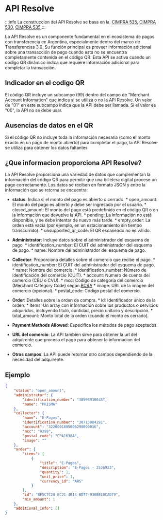 # API Resolve

:::info
La construccion del API Resolve se basa en la, [CIMPRA 525](https://www.bcra.gob.ar/pdfs/sistemasfinancierosydepagos/SNP3525.pdf), [CIMPRA 530](https://www.bcra.gob.ar/Pdfs/SistemasFinancierosYdePagos/Boletin_CIMPRA_530.pdf), [CIMPRA 535](https://www.bcra.gob.ar/Pdfs/SistemasFinancierosYdePagos/Boletin_CIMPRA_535.pdf) 
:::

La API Resolve es un componente fundamental en el ecosistema de pagos con transferencia en Argentina, especialmente dentro del marco de Transferencias 3.0. Su función principal es proveer información adicional sobre una transacción de pago cuando esta no se encuentra completamente contenida en el código QR. Esta API se activa cuando un código QR dinámico indica que requiere información adicional para completar la transacción.

## Indicador en el codigo QR
El código QR incluye un subcampo (99) dentro del campo de "Merchant Account Information" que indica si se utiliza o no la API Resolve. Un valor de "01" en este subcampo indica que la API debe ser llamada. Si el valor es "00", la API no se debe usar.

## Ausencias de datos en el QR
Si el código QR no incluye toda la información necesaria (como el monto exacto en un pago de monto abierto) para completar el pago, la API Resolve se utiliza para obtener los datos faltantes

## ¿Que informacion proporciona API Resolve?

La API Resolve proporciona una variedad de datos que complementan la información del código QR para permitir que una billetera digital procese un pago correctamente. Los datos se reciben en formato JSON y entre la información que se retorna se encuentra:

* **status**: Indica si el monto del pago es abierto o cerrado.
        *    open_amount: El monto del pago es abierto y debe ser ingresado por el usuario.
        * closed_amount: El monto del pago está predefinido en el código QR o en la información que devuelve la API.
        *   pending: La información no está disponible, y se debe intentar de nuevo más tarde.
        *   empty_order: La orden está vacía (por ejemplo, en un estacionamiento sin tiempo transcurrido).
        *   unsupported_qr_code: El QR escaneado no es válido. 

* **Administrator**:  Incluye datos sobre el administrador del esquema de pago.
        *    identification_number: El CUIT del administrador del esquema de pago.
        *    name: Nombre del administrador del esquema de pago.

* **Collector**:  Proporciona detalles sobre el comercio que recibe el pago.
        *    identification_number: El CUIT del administrador del esquema de pago.
        *    name: Nombre del comercio.
        *    identification_number: Número de identificación del comercio (CUIT).
        *    account: Número de cuenta del comercio (CBU o CVU).
        *    mcc: Código de categoría del comercio (Merchant Category Code) según [BCRA](https://www.bcra.gob.ar/Pdfs/SistemasFinancierosYdePagos/MCC_VISA_AFIP_2022_6_2.pdf)
        *    image: URL de la imagen del comercio (opcional).
        *   postal_code: Código postal del comercio.

* **Order**:  Detalles sobre la orden de compra.
        *    id: Identificador único de la orden.
        *    items:  Un array con información sobre los productos o servicios adquiridos, incluyendo título, cantidad, precio unitario y descripción.
        *    total_amount: Monto total de la orden (cuando el monto es cerrado).

* **Payment Methods Allowed**:  Especifica los métodos de pago aceptados.

* **URL del comercio**:   La API tambien sirve para obtener la url del adquirente que procesa el pago para obtener la informacion del comercio.

* **Otros campos**:    La API puede retornar otro campos dependiendo de la necesidad del adquirente.

## Ejemplo

```json
{
    "status": "open_amount",
    "administrator": {
        "identification_number": "30598910045",
        "name": "PRISMA"
    },
    "collector": {
        "name": "E-Pagos",
        "identification_number": "30715084291",
        "account": "3220001805006298690016",
        "mcc": "9399",
        "postal_code": "CPA1638A",
        "image": ""
    },
    "order": {
        "items": [
            {
                "title": "E-Pagos",
                "description": "E-Pagos - 2536923",
                "quantity": 1,
                "unit_price": 1,
                "currency_id": "ARS"
            }
        ],
        "id": "BF5C7C20-EC21-4B14-BD77-930BB10CAD79",
        "min_amount": 1
    },
    "additional_info": []
}
```
